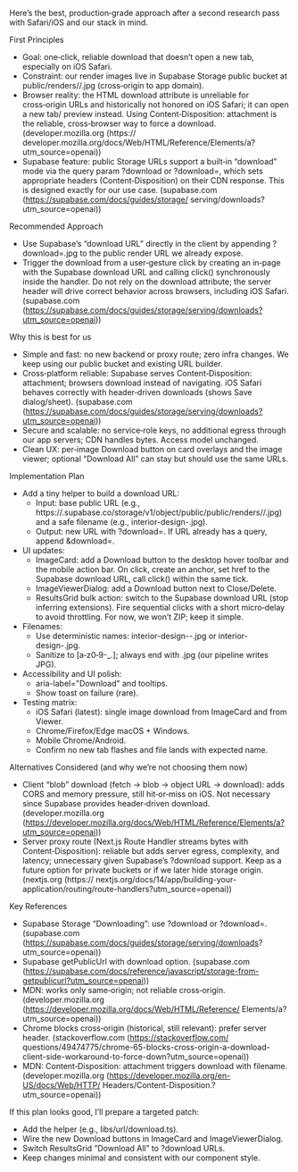  Here’s the best, production‑grade approach after a second research pass with Safari/iOS and our stack in mind.

  First Principles

  - Goal: one‑click, reliable download that doesn’t open a new tab, especially on iOS Safari.
  - Constraint: our render images live in Supabase Storage public bucket at public/renders/<renderId>/<idx>.jpg (cross‑origin to app domain).
  - Browser reality: the HTML download attribute is unreliable for cross‑origin URLs and historically not honored on iOS Safari; it can open a new tab/
  preview instead. Using Content‑Disposition: attachment is the reliable, cross‑browser way to force a download. (developer.mozilla.org (https://
  developer.mozilla.org/docs/Web/HTML/Reference/Elements/a?utm_source=openai))
  - Supabase feature: public Storage URLs support a built‑in “download” mode via the query param ?download or ?download=<filename>, which sets appropriate
  headers (Content‑Disposition) on their CDN response. This is designed exactly for our use case. (supabase.com (https://supabase.com/docs/guides/storage/
  serving/downloads?utm_source=openai))

  Recommended Approach

  - Use Supabase’s “download URL” directly in the client by appending ?download=<sanitized-filename>.jpg to the public render URL we already expose.
  - Trigger the download from a user‑gesture click by creating an in‑page <a> with the Supabase download URL and calling click() synchronously inside
  the handler. Do not rely on the download attribute; the server header will drive correct behavior across browsers, including iOS Safari. (supabase.com
  (https://supabase.com/docs/guides/storage/serving/downloads?utm_source=openai))

  Why this is best for us

  - Simple and fast: no new backend or proxy route; zero infra changes. We keep using our public bucket and existing URL builder.
  - Cross‑platform reliable: Supabase serves Content‑Disposition: attachment; browsers download instead of navigating. iOS Safari behaves correctly with
  header‑driven downloads (shows Save dialog/sheet). (supabase.com (https://supabase.com/docs/guides/storage/serving/downloads?utm_source=openai))
  - Secure and scalable: no service‑role keys, no additional egress through our app servers; CDN handles bytes. Access model unchanged.
  - Clean UX: per‑image Download button on card overlays and the image viewer; optional “Download All” can stay but should use the same URLs.

  Implementation Plan

  - Add a tiny helper to build a download URL:
      - Input: base public URL (e.g., https://<project>.supabase.co/storage/v1/object/public/public/renders/<id>/<idx>.jpg) and a safe filename (e.g.,
  interior-design-<idx>.jpg).
      - Output: new URL with ?download=<filename>. If URL already has a query, append &download=.
  - UI updates:
      - ImageCard: add a Download button to the desktop hover toolbar and the mobile action bar. On click, create an anchor, set href to the Supabase
  download URL, call click() within the same tick.
      - ImageViewerDialog: add a Download button next to Close/Delete.
      - ResultsGrid bulk action: switch to the Supabase download URL (stop inferring extensions). Fire sequential clicks with a short micro‑delay to avoid
  throttling. For now, we won’t ZIP; keep it simple.
  - Filenames:
      - Use deterministic names: interior-design-<renderId>-<index>.jpg or interior-design-<timestamp>.jpg.
      - Sanitize to [a‑z0‑9-_.]; always end with .jpg (our pipeline writes JPG).
  - Accessibility and UI polish:
      - aria-label="Download" and tooltips.
      - Show toast on failure (rare).
  - Testing matrix:
      - iOS Safari (latest): single image download from ImageCard and from Viewer.
      - Chrome/Firefox/Edge macOS + Windows.
      - Mobile Chrome/Android.
      - Confirm no new tab flashes and file lands with expected name.

  Alternatives Considered (and why we’re not choosing them now)

  - Client “blob” download (fetch → blob → object URL → download): adds CORS and memory pressure, still hit‑or‑miss on iOS. Not necessary since Supabase
  provides header‑driven download. (developer.mozilla.org (https://developer.mozilla.org/docs/Web/HTML/Reference/Elements/a?utm_source=openai))
  - Server proxy route (Next.js Route Handler streams bytes with Content‑Disposition): reliable but adds server egress, complexity, and latency;
  unnecessary given Supabase’s ?download support. Keep as a future option for private buckets or if we later hide storage origin. (nextjs.org (https://
  nextjs.org/docs/14/app/building-your-application/routing/route-handlers?utm_source=openai))

  Key References

  - Supabase Storage “Downloading”: use ?download or ?download=<name>. (supabase.com (https://supabase.com/docs/guides/storage/serving/downloads?
  utm_source=openai))
  - Supabase getPublicUrl with download option. (supabase.com (https://supabase.com/docs/reference/javascript/storage-from-getpublicurl?utm_source=openai))
  - MDN: <a download> works only same‑origin; not reliable cross‑origin. (developer.mozilla.org (https://developer.mozilla.org/docs/Web/HTML/Reference/
  Elements/a?utm_source=openai))
  - Chrome blocks cross‑origin <a download> (historical, still relevant): prefer server header. (stackoverflow.com (https://stackoverflow.com/
  questions/49474775/chrome-65-blocks-cross-origin-a-download-client-side-workaround-to-force-down?utm_source=openai))
  - MDN: Content‑Disposition: attachment triggers download with filename. (developer.mozilla.org (https://developer.mozilla.org/en-US/docs/Web/HTTP/
  Headers/Content-Disposition.?utm_source=openai))

  If this plan looks good, I’ll prepare a targeted patch:

  - Add the helper (e.g., libs/url/download.ts).
  - Wire the new Download buttons in ImageCard and ImageViewerDialog.
  - Switch ResultsGrid “Download All” to ?download URLs.
  - Keep changes minimal and consistent with our component style.
